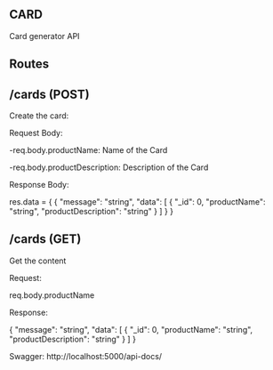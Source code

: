 ## CARD

Card generator API

## Routes

## /cards (POST)

Create the card:

Request Body:


-req.body.productName: Name of the Card

-req.body.productDescription: Description of the Card

Response Body:


res.data = {
{
  "message": "string",
  "data": [
    {
      "_id": 0,
      "productName": "string",
      "productDescription": "string"
    }
  ]
}
}

## /cards (GET)


Get the content

Request:

req.body.productName

Response:

{
  "message": "string",
  "data": [
    {
      "_id": 0,
      "productName": "string",
      "productDescription": "string"
    }
  ]
}

Swagger: http://localhost:5000/api-docs/

